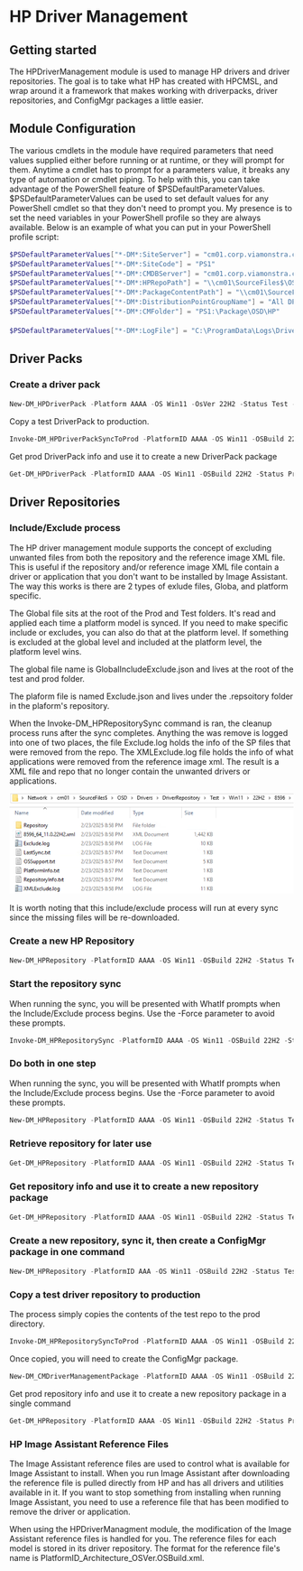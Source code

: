 # HP Driver Management

## Getting started
The HPDriverManagement module is used to manage HP drivers and driver repositories. The goal is to take what HP has created with HPCMSL, and wrap around it a framework that makes working with driverpacks, driver repositories, and ConfigMgr packages a little easier.

## Module Configuration
The various cmdlets in the module have required parameters that need values supplied either before running or at runtime, or they will prompt for them. Anytime a cmdlet has to prompt for a parameters value, it breaks any type of automation or cmdlet piping. To help with this, you can take advantage of the PowerShell feature of $PSDefaultParameterValues. $PSDefaultParameterValues can be used to set default values for any PowerShell cmdlet so that they don't need to prompt you. My presence is to set the need variables in your PowerShell profile so they are always available.
Below is an example of what you can put in your PowerShell profile script:

```powershell
$PSDefaultParameterValues["*-DM*:SiteServer"] = "cm01.corp.viamonstra.com"
$PSDefaultParameterValues["*-DM*:SiteCode"] = "PS1"
$PSDefaultParameterValues["*-DM*:CMDBServer"] = "cm01.corp.viamonstra.com"
$PSDefaultParameterValues["*-DM*:HPRepoPath"] = "\\cm01\SourceFiles$\OSD\Drivers\DriverRepository"
$PSDefaultParameterValues["*-DM*:PackageContentPath"] = "\\cm01\SourceFiles$\OSD\Drivers\DriverPacks"
$PSDefaultParameterValues["*-DM*:DistributionPointGroupName"] = "All DPs"
$PSDefaultParameterValues["*-DM*:CMFolder"] = "PS1:\Package\OSD\HP"

$PSDefaultParameterValues["*-DM*:LogFile"] = "C:\ProgramData\Logs\DriverManagement.log"
```

## Driver Packs

### Create a driver pack
```powershell
New-DM_HPDriverPack -Platform AAAA -OS Win11 -OsVer 22H2 -Status Test -Compress
```

Copy a test DriverPack to production.

```powershell
Invoke-DM_HPDriverPackSyncToProd -PlatformID AAAA -OS Win11 -OSBuild 22H2
```

Get prod DriverPack info and use it to create a new DriverPack package

```powershell
Get-DM_HPDriverPack -PlatformID AAAA -OS Win11 -OSBuild 22H2 -Status Prod | New-DM_CMDriverManagementPackage -PackageType DriverPack
```

## Driver Repositories

### Include/Exclude process

The HP driver management module supports the concept of excluding unwanted files from both the repository and the reference image XML file. This is useful if the repository and/or reference image XML file contain a driver or application that you don't want to be installed by Image Assistant. The way this works is there are 2 types of exlude files, Globa, and platform specific.

The Global file sits at the root of the Prod and Test folders. It's read and applied each time a platform model is synced. If you need to make specific include or excludes, you can also do that at the platform level. If something is excluded at the global level and included at the platform level, the platform level wins.

The global file name is GlobalIncludeExclude.json and lives at the root of the test and prod folder.

The plaform file is named Exclude.json and lives under the .repsoitory folder in the plaform's repository.

When the Invoke-DM_HPRepositorySync command is ran, the cleanup process runs after the sync completes. Anything the was remove is logged into one of two places, the file Exclude.log holds the info of the SP files that were removed from the repo. The XMLExclude.log file holds the info of what applications were removed from the reference image xml. The result is a XML file and repo that no longer contain the unwanted drivers or applications.

![Exclude process log files](Screenshots/ExcludeXMLExclude.PNG)

It is worth noting that this include/exclude process will run at every sync since the missing files will be re-downloaded.

### Create a new HP Repository

```powershell
New-DM_HPRepository -PlatformID AAAA -OS Win11 -OSBuild 22H2 -Status Test -Category BIOS,Driver,Firmware,OS,Software,UWPPack,Dock
```

### Start the repository sync

When running the sync, you will be presented with WhatIf prompts when the Include/Exclude process begins. Use the -Force parameter to avoid these prompts.

```powershell
Invoke-DM_HPRepositorySync -PlatformID AAAA -OS Win11 -OSBuild 22H2 -Status Test
```

### Do both in one step

When running the sync, you will be presented with WhatIf prompts when the Include/Exclude process begins. Use the -Force parameter to avoid these prompts.

```powershell
New-DM_HPRepository -PlatformID AAAA -OS Win11 -OSBuild 22H2 -Status Test -Category BIOS,Driver,Firmware,OS,Software,UWPPack,Dock | Invoke-DM_HPRepositorySync
```

### Retrieve repository for later use

```powershell
Get-DM_HPRepository -PlatformID AAAA -OS Win11 -OSBuild 22H2 -Status Test
```

### Get repository info and use it to create a new repository package

```powershell
Get-DM_HPRepository -PlatformID AAAA -OS Win11 -OSBuild 22H2 -Status Test | New-DM_CMDriverManagementPackage -PackageType DriverRepository
```

### Create a new repository, sync it, then create a ConfigMgr package in one command

```powershell
New-DM_HPRepository -PlatformID AAA -OS Win11 -OSBuild 22H2 -Status Test -Category All -Force | Invoke-DM_HPRepositorySync -force | New-DM_CMDriverManagementPackage -PackageType DriverRepository -Force
```

### Copy a test driver repository to production

The process simply copies the contents of the test repo to the prod directory. 

```powershell
Invoke-DM_HPRepositorySyncToProd -PlatformID AAAA -OS Win11 -OSBuild 22H2 -Status Test
```

Once copied, you will need to create the ConfigMgr package.

```powershell
New-DM_CMDriverManagementPackage -PlatformID AAAA -OS Win11 -OSBuild 22H2 -Status Prod -PackageType DriverRepository
```

Get prod repository info and use it to create a new repository package in a single command 

```powershell
Get-DM_HPRepository -PlatformID AAAA -OS Win11 -OSBuild 22H2 -Status Prod | New-DM_CMDriverManagementPackage -PackageType DriverRepository
```

### HP Image Assistant Reference Files

The Image Assistant reference files are used to control what is available for Image Assistant to install. When you run Image Assistant after downloading the reference file is pulled directly from HP and has all drivers and utilities available in it. If you want to stop something from installing when running Image Assistant, you need to use a reference file that has been modified to remove the driver or application.

When using the HPDriverManagment module, the modification of the Image Assistant reference files is handled for you. The reference files for each model is stored in its driver repository.
The format for the reference file's name is PlatformID_Architecture_OSVer.OSBuild.xml.

